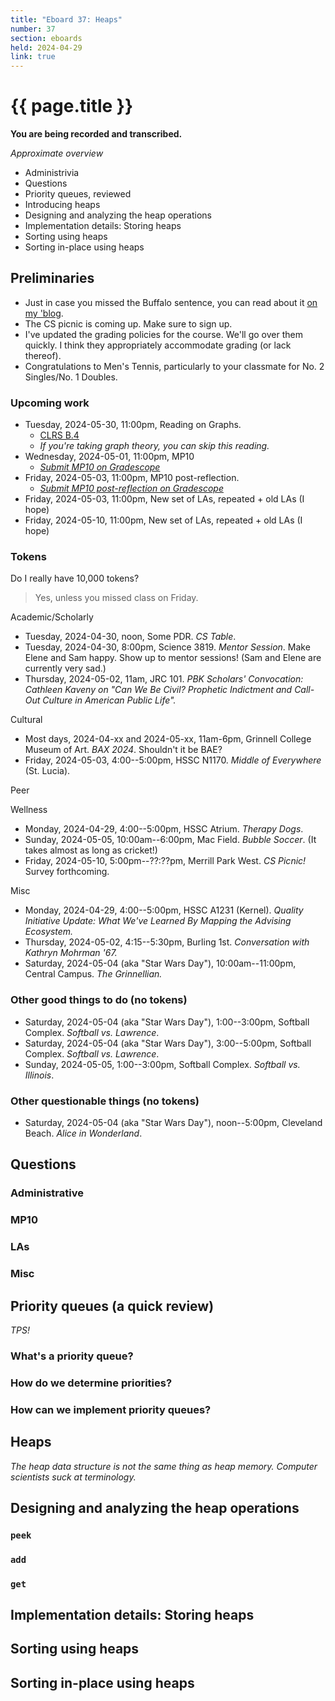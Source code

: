 ```yaml
---
title: "Eboard 37: Heaps"
number: 37
section: eboards
held: 2024-04-29
link: true
---
```

# {{ page.title }}

**You are being recorded and transcribed.**

_Approximate overview_

* Administrivia 
* Questions
* Priority queues, reviewed
* Introducing heaps
* Designing and analyzing the heap operations
* Implementation details: Storing heaps
* Sorting using heaps
* Sorting in-place using heaps

Preliminaries
-------------

* Just in case you missed the Buffalo sentence, you can read
  about it [on my 'blog](https://rebelsky.cs.grinnell.edu/musings/buffalo-2024-04-28).
* The CS picnic is coming up. Make sure to sign up.
* I've updated the grading policies for the course. We'll go over them
  quickly. I think they appropriately accommodate grading (or lack
  thereof).
* Congratulations to Men's Tennis, particularly to your classmate
  for No. 2 Singles/No. 1 Doubles.

### Upcoming work

* Tuesday, 2024-05-30, 11:00pm, Reading on Graphs. 
    * [CLRS B.4](https://ebookcentral-proquest-com.grinnell.idm.oclc.org/lib/grinnell-ebooks/reader.action?docID=6925615&ppg=907)
    * _If you're taking graph theory, you can skip this reading._
* Wednesday, 2024-05-01, 11:00pm, MP10
    * [_Submit MP10 on Gradescope_](https://www.gradescope.com/courses/690101/assignments/4405216/)
* Friday, 2024-05-03, 11:00pm, MP10 post-reflection.
    * [_Submit MP10 post-reflection on Gradescope_](https://www.gradescope.com/courses/690101/assignments/4405177)
* Friday, 2024-05-03, 11:00pm, New set of LAs, repeated + old LAs (I hope)
* Friday, 2024-05-10, 11:00pm, New set of LAs, repeated + old LAs (I hope)

### Tokens

Do I really have 10,000 tokens?

> Yes, unless you missed class on Friday.

Academic/Scholarly

* Tuesday, 2024-04-30, noon, Some PDR.
  _CS Table_.
* Tuesday, 2024-04-30, 8:00pm, Science 3819.
  _Mentor Session_. Make Elene and Sam happy. Show up to mentor sessions!
  (Sam and Elene are currently very sad.)
* Thursday, 2024-05-02, 11am, JRC 101.
  _PBK Scholars' Convocation: Cathleen Kaveny on "Can We Be Civil? Prophetic Indictment and Call-Out Culture in American Public Life"._

Cultural

* Most days, 2024-04-xx and 2024-05-xx, 11am-6pm,
  Grinnell College Museum of Art.
  _BAX 2024_. Shouldn't it be BAE?
* Friday, 2024-05-03, 4:00--5:00pm, HSSC N1170.
  _Middle of Everywhere_ (St. Lucia). 

Peer

Wellness

* Monday, 2024-04-29, 4:00--5:00pm, HSSC Atrium.
  _Therapy Dogs_.
* Sunday, 2024-05-05, 10:00am--6:00pm, Mac Field.
  _Bubble Soccer_. (It takes almost as long as cricket!)
* Friday, 2024-05-10, 5:00pm--??:??pm, Merrill Park West.
  _CS Picnic!_ Survey forthcoming.

Misc

* Monday, 2024-04-29, 4:00--5:00pm, HSSC A1231 (Kernel).
  _Quality Initiative Update: What We've Learned By Mapping the
   Advising Ecosystem._
* Thursday, 2024-05-02, 4:15--5:30pm, Burling 1st.
  _Conversation with Kathryn Mohrman '67._
* Saturday, 2024-05-04 (aka "Star Wars Day"), 10:00am--11:00pm, Central Campus.
  _The Grinnellian._

### Other good things to do (no tokens)

* Saturday, 2024-05-04 (aka "Star Wars Day"), 1:00--3:00pm, Softball Complex.
  _Softball vs. Lawrence_.
* Saturday, 2024-05-04 (aka "Star Wars Day"), 3:00--5:00pm, Softball Complex.
  _Softball vs. Lawrence_.
* Sunday, 2024-05-05, 1:00--3:00pm, Softball Complex.
  _Softball vs. Illinois_.

### Other questionable things (no tokens)

* Saturday, 2024-05-04 (aka "Star Wars Day"), noon--5:00pm, Cleveland Beach.
  _Alice in Wonderland_.

Questions
---------

### Administrative

### MP10

### LAs

### Misc

Priority queues (a quick review)
--------------------------------

_TPS!_

### What's a priority queue?

### How do we determine priorities?

### How can we implement priority queues?

Heaps
-----

_The heap data structure is not the same thing as heap memory. Computer
scientists suck at terminology._

Designing and analyzing the heap operations
-------------------------------------------

### `peek`

### `add`

### `get`

Implementation details: Storing heaps
-------------------------------------

Sorting using heaps
-------------------

Sorting in-place using heaps
----------------------------
